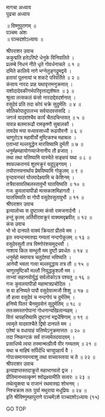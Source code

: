 मागचा अध्याय  
पुढचा अध्याय  
  
॥ विष्णुपुराणम् ॥  
पञ्चमः अंशः  
॥ पञ्चदशोऽध्यायः ॥  
  
श्रीपराशर उवाच  
ककुद्मति हतेऽरिष्टे धेनुके विनिपातिते ।  
प्रलम्बे निधनं नीते धृते गोवर्धनाचले ॥ १ ॥  
दमिते कालिये नागे भग्नेतुङ्गद्रुमद्वये ।  
हतायां पूतनायां च शकटे परिवर्तिते ॥ २ ॥  
कंसाय नारदः प्राह यथावृत्तमनुक्रमात् ।  
यशोदादेवकीगर्भपरिवृत्ताद्यशेषतः ॥ ३ ॥  
श्रुत्वा तत्सकलं कंसो नारदाद्देवदर्शनात् ।  
वसुदेवं प्रति तदा कोपं चक्रे सुदुर्मतिः ॥ ४ ॥  
सोतिकोपादुपालभ्य सर्वयादवसंसदि ।  
जगर्ज यादवांश्चैव कार्यं चैतदचिन्तयत् ॥ ५ ॥  
यावन्न बलमारूढौ रामकृष्णौ सुबालकौ ।  
तावदेव मया वध्यावसाध्यौ रूढयौवनौ ॥ ६ ॥  
चाणूरोऽत्र महावीर्यो मुष्टिकश्च महाबलः ।  
एताभ्यां मल्लयुद्धेन मारयिष्यामि दुर्मती ॥ ७ ॥  
धनुर्महमहायोगव्याजेनानीय तौ व्रजात् ।  
तथा तथा यतिष्यामि यास्येते सङ्क्षयं यथा ॥ ८ ॥  
श्वफल्कतनयं शूरमक्रूरं यदुपुङ्गवम् ।  
तयोरानयनार्थाय प्रेषयिष्यामि गोकुलम् ॥ ९ ॥  
वृन्दावनचरं घोरमादेक्ष्यामि च केशिनम् ।  
तत्रैवासावतिबलस्तावुभौ घातयिष्यति ॥ १० ॥  
गजः कुवलायापीडो मत्सकाशमिहागतौ ।  
घातयिष्यति वा गोपौ वसुदेवसुतावुभौ ॥ ११ ॥  
श्रीपराशर उवाच  
इत्यालोच्य स दुष्टात्मा कंसो रामजनार्दनौ ।  
हन्तुं कृतम् अर्तिवीरावक्रूरं वाक्यमवृब्रवीत् ॥ १२ ॥  
कंस उवाच  
भो भो दानपते वाक्यं क्रियतां प्रीतये मम ।  
इतः स्यन्दनमारुह्य गम्यतां नन्दगोकुलम् ॥ १३ ॥  
वसुदेवसुतौ तत्र विष्णोरंशसमुद्भवौ ।  
नाशाय किल सम्भूतौ मम दुष्टौ प्रवर्धतः ॥ १४ ॥  
धनुर्महो ममाप्यत्र चतुर्दश्यां भविष्यति ।  
आनेयौ भवता गत्वा मल्लयुद्धाय तत्र तौ ॥ १५ ॥  
चाणूरमुष्टिकौ मल्लौ नियुद्धकुशलौ मम ।  
ताभ्यां सहानयोर्युद्धं सर्वलोकोऽत्र पश्यतु ॥ १६ ॥  
गजः कुवलयापीडो महामात्रप्रचोदितः ।  
स वा हनिष्यते पापौ वसुदेवात्मजौ शिशु ॥ १७ ॥  
तौ हत्वा वसुदेवं च नन्दगोपं च दुर्मतिम् ।  
हनिष्ये पितरं चैनमुग्रसेनं सुदुर्मतिम् ॥ १८ ॥  
ततःसमस्तगोपानां गोधनान्यखिलान्यहम् ।  
वित्तं चापहरिष्यामि दुष्टानां मद्वधैषिणाम् ॥ १९ ॥  
त्वामृते यादवाश्चैते द्विषो दानपते मम ।  
एतेषां च वधायाहं यतिष्येऽनुक्रमात्ततः ॥ २० ॥  
तदा निष्कण्टकं सर्वं राज्यमेतदयादवम् ।  
प्रसाधिष्ये त्वया तस्मान्मत्प्रीत्यै वीर गम्यताम् ॥ २१ ॥  
यथा च माहिषं सर्पिर्दधि चाप्युपहार्य वै ।  
गोपाःसमानयन्त्वाशु तथा वाच्यास्त्वया च ते ॥ २२ ॥  
श्रीपराशर उवाच  
इत्याज्ञप्तस्तदाक्रूरो महाभागवतो द्वज ।  
प्रीतिमानभवत्कृष्णं श्वोद्रक्ष्यामीति सत्वरः ॥ २३ ॥  
तथेत्युक्त्वा च राजानं रथमारुह्य शोभनम् ।  
निश्चक्राम ततः पुर्या मथुराया मधुप्रियः ॥ २४ ॥  
इति श्रीविष्णुमहापुराणे पञ्चमेंऽशे पञ्चदशोऽध्यायः (१५)  
  
GO TOP
